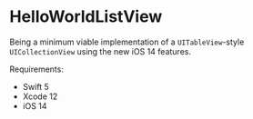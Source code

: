 # HelloWorldListView

Being a minimum viable implementation of a `UITableView`-style `UICollectionView` using the new iOS 14 features.

Requirements:
* Swift 5
* Xcode 12
* iOS 14
